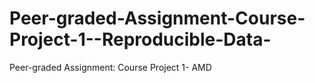 # Peer-graded-Assignment-Course-Project-1--Reproducible-Data-
Peer-graded Assignment: Course Project 1- AMD 
